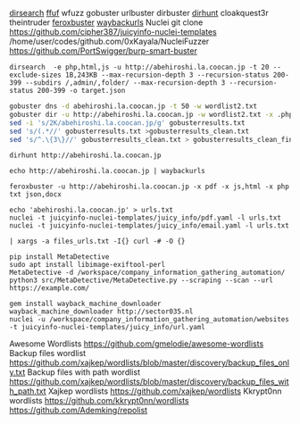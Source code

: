 [dirsearch](https://github.com/maurosoria/dirsearch) 
[ffuf](https://github.com/ffuf/ffuf)
wfuzz
gobuster
urlbuster
dirbuster
[dirhunt](https://github.com/Nekmo/dirhunt)
cloakquest3r
theintruder
[feroxbuster](https://github.com/epi052/feroxbuster)
[waybackurls](https://github.com/tomnomnom/waybackurls)
Nuclei 
git clone https://github.com/cipher387/juicyinfo-nuclei-templates
/home/user/codes/github.com/0xKayala/NucleiFuzzer
https://github.com/PortSwigger/burp-smart-buster
```
dirsearch  -e php,html,js -u http://abehiroshi.la.coocan.jp -t 20 --exclude-sizes 1B,243KB --max-recursion-depth 3 --recursion-status 200-399 --subdirs /,admin/,folder/ --max-recursion-depth 3 --recursion-status 200-399 -o target.json
```

```sh
gobuster dns -d abehiroshi.la.coocan.jp -t 50 -w wordlist2.txt
gobuster dir -u http://abehiroshi.la.coocan.jp -w wordlist2.txt -x .php,.html > gobusterresults.txt
sed -i 's/2K/abehiroshi.la.coocan.jp/g' gobusterresults.txt
sed 's/(.*//' gobusterresults.txt >gobusterresults_clean.txt
sed 's/^.\{3\}//' gobusterresults_clean.txt > gobusterresults_clean_final.txt

```

```
dirhunt http://abehiroshi.la.coocan.jp
```

```
echo http://abehiroshi.la.coocan.jp | waybackurls
```

```
feroxbuster -u http://abehiroshi.la.coocan.jp -x pdf -x js,html -x php txt json,docx
```

```
echo 'abehiroshi.la.coocan.jp' > urls.txt
nuclei -t juicyinfo-nuclei-templates/juicy_info/pdf.yaml -l urls.txt
nuclei -t juicyinfo-nuclei-templates/juicy_info/email.yaml -l urls.txt

| xargs -a files_urls.txt -I{} curl -# -O {}
```

```
pip install MetaDetective
sudo apt install libimage-exiftool-perl
MetaDetective -d /workspace/company_information_gathering_automation/
python3 src/MetaDetective/MetaDetective.py --scraping --scan --url https://example.com/
```

```
gem install wayback_machine_downloader
wayback_machine_downloader http://sector035.nl
nuclei -u /workspace/company_information_gathering_automation/websites  -t juicyinfo-nuclei-templates/juicy_info/url.yaml

```

Awesome Wordlists	https://github.com/gmelodie/awesome-wordlists
Backup files wordlist	https://github.com/xajkep/wordlists/blob/master/discovery/backup_files_only.txt
Backup files with path wordlist	https://github.com/xajkep/wordlists/blob/master/discovery/backup_files_with_path.txt
Xajkep wordlists	https://github.com/xajkep/wordlists
Kkrypt0nn wordlists	https://github.com/kkrypt0nn/wordlists
https://github.com/Ademking/repolist
